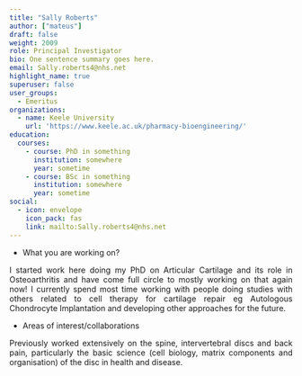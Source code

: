 ```yaml
---
title: "Sally Roberts"
author: ["mateus"]
draft: false
weight: 2009
role: Principal Investigator
bio: One sentence summary goes here.
email: Sally.roberts4@nhs.net
highlight_name: true
superuser: false
user_groups:
  - Emeritus
organizations:
  - name: Keele University
    url: 'https://www.keele.ac.uk/pharmacy-bioengineering/'
education:
  courses:
    - course: PhD in something
      institution: somewhere
      year: sometime
    - course: BSc in something
      institution: somewhere
      year: sometime
social:
  - icon: envelope
    icon_pack: fas
    link: mailto:Sally.roberts4@nhs.net
---
```

<style>
body {
text-align: justify}
</style>

-   What you are working on?

I started work here doing my PhD on Articular Cartilage and its role in Osteoarthritis and have come full circle to mostly working on that again now! I currently spend most time working with people doing studies with others related to cell therapy for cartilage repair eg Autologous Chondrocyte Implantation and developing other approaches for the future.

-   Areas of interest/collaborations

Previously worked extensively on the spine, intervertebral discs and back pain, particularly the basic science (cell biology, matrix components and organisation) of the disc in health and disease.
